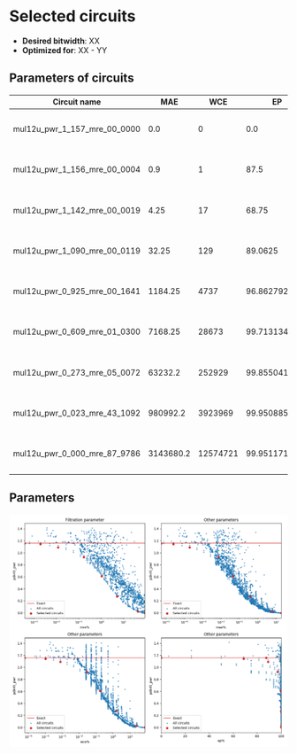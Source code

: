 
Selected circuits
===================
 - **Desired bitwidth**: XX
 - **Optimized for**: XX - YY


Parameters of circuits
----------------------------

| Circuit name | MAE | WCE | EP | MRE | Download |
| --- |  --- | --- | --- | --- | --- | 
| mul12u_pwr_1_157_mre_00_0000 | 0.0 | 0 | 0.0 | 0.0 |  [Verilog generic](mul12u_pwr_1_157_mre_00_0000_gen.v) [Verilog PDK45](mul12u_pwr_1_157_mre_00_0000_pdk45.v)  [C](mul12u_pwr_1_157_mre_00_0000.c) |
| mul12u_pwr_1_156_mre_00_0004 | 0.9 | 1 | 87.5 | 0.0003825478 |  [Verilog generic](mul12u_pwr_1_156_mre_00_0004_gen.v) [Verilog PDK45](mul12u_pwr_1_156_mre_00_0004_pdk45.v)  [C](mul12u_pwr_1_156_mre_00_0004.c) |
| mul12u_pwr_1_142_mre_00_0019 | 4.25 | 17 | 68.75 | 0.0019121215 |  [Verilog generic](mul12u_pwr_1_142_mre_00_0019_gen.v) [Verilog PDK45](mul12u_pwr_1_142_mre_00_0019_pdk45.v)  [C](mul12u_pwr_1_142_mre_00_0019.c) |
| mul12u_pwr_1_090_mre_00_0119 | 32.25 | 129 | 89.0625 | 0.0118528345 |  [Verilog generic](mul12u_pwr_1_090_mre_00_0119_gen.v) [Verilog PDK45](mul12u_pwr_1_090_mre_00_0119_pdk45.v)  [C](mul12u_pwr_1_090_mre_00_0119.c) |
| mul12u_pwr_0_925_mre_00_1641 | 1184.25 | 4737 | 96.8627929688 | 0.1641052307 |  [Verilog generic](mul12u_pwr_0_925_mre_00_1641_gen.v) [Verilog PDK45](mul12u_pwr_0_925_mre_00_1641_pdk45.v)  [C](mul12u_pwr_0_925_mre_00_1641.c) |
| mul12u_pwr_0_609_mre_01_0300 | 7168.25 | 28673 | 99.7131347656 | 1.029966245 |  [Verilog generic](mul12u_pwr_0_609_mre_01_0300_gen.v) [Verilog PDK45](mul12u_pwr_0_609_mre_01_0300_pdk45.v)  [C](mul12u_pwr_0_609_mre_01_0300.c) |
| mul12u_pwr_0_273_mre_05_0072 | 63232.2 | 252929 | 99.8550415039 | 5.0071793332 |  [Verilog generic](mul12u_pwr_0_273_mre_05_0072_gen.v) [Verilog PDK45](mul12u_pwr_0_273_mre_05_0072_pdk45.v)  [C](mul12u_pwr_0_273_mre_05_0072.c) |
| mul12u_pwr_0_023_mre_43_1092 | 980992.2 | 3923969 | 99.9508857727 | 43.1091732549 |  [Verilog generic](mul12u_pwr_0_023_mre_43_1092_gen.v) [Verilog PDK45](mul12u_pwr_0_023_mre_43_1092_pdk45.v)  [C](mul12u_pwr_0_023_mre_43_1092.c) |
| mul12u_pwr_0_000_mre_87_9786 | 3143680.2 | 12574721 | 99.951171875 | 87.978574008 |  [Verilog generic](mul12u_pwr_0_000_mre_87_9786_gen.v) [Verilog PDK45](mul12u_pwr_0_000_mre_87_9786_pdk45.v)  [C](mul12u_pwr_0_000_mre_87_9786.c) |

Parameters
--------------
![Parameters figure](fig.png)
         